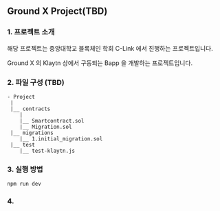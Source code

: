 ## Ground X Project(TBD)

### 1. 프로젝트 소개

해당 프로젝트는 중앙대학교 블록체인 학회 C-Link 에서 진행하는 프로젝트입니다. </p>
Ground X 의 Klaytn 상에서 구동되는 Bapp 을 개발하는 프로젝트입니다. </p>


### 2. 파일 구성 (TBD)

    - Project
     |
     |__ contracts
        |
        |__ Smartcontract.sol
        |__ Migration.sol
     |__ migrations
        |__ 1.initial_migration.sol
     |__ test
        |__ test-klaytn.js

### 3. 실행 방법 

    npm run dev


### 4. 
